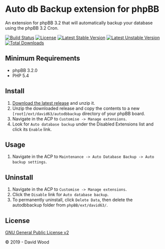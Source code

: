 # Auto db Backup extension for phpBB

An extension for phpBB 3.2 that will automatically backup your database using the phpBB 3.2 Cron.

[![Build Status](https://travis-ci.com/david63/autodbbackup.svg?branch=master)](https://travis-ci.com/david63/autodbbackup)
[![License](https://poser.pugx.org/david63/autodbbackup/license)](https://packagist.org/packages/david63/autodbbackup)
[![Latest Stable Version](https://poser.pugx.org/david63/autodbbackup/v/stable)](https://packagist.org/packages/david63/autodbbackup)
[![Latest Unstable Version](https://poser.pugx.org/david63/autodbbackup/v/unstable)](https://packagist.org/packages/david63/autodbbackup)
[![Total Downloads](https://poser.pugx.org/david63/autodbbackup/downloads)](https://packagist.org/packages/david63/autodbbackup)

## Minimum Requirements
* phpBB 3.2.0
* PHP 5.4

## Install
1. [Download the latest release](https://github.com/david63/autodbbackup/archive/3.2.zip) and unzip it.
2. Unzip the downloaded release and copy the contents to a new `[root]/ext/david63/autodbbackup` directory of your phpBB board.
3. Navigate in the ACP to `Customise -> Manage extensions`.
4. Look for `Auto database backup` under the Disabled Extensions list and click its `Enable` link.

## Usage
1. Navigate in the ACP to `Maintenance -> Auto Database Backup -> Auto backup settings`.

## Uninstall
1. Navigate in the ACP to `Customise -> Manage extensions`.
2. Click the `Disable` link for `Auto database backup`.
3. To permanently uninstall, click `Delete Data`, then delete the autodbbackup folder from `phpBB/ext/david63/`.

## License
[GNU General Public License v2](http://opensource.org/licenses/GPL-2.0)

© 2019 - David Wood
